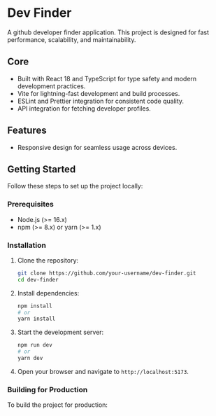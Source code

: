 # Dev Finder

A github developer finder application. This project is designed for fast performance, scalability, and maintainability.

## Core

- Built with React 18 and TypeScript for type safety and modern development practices.
- Vite for lightning-fast development and build processes.
- ESLint and Prettier integration for consistent code quality.
- API integration for fetching developer profiles.

## Features

- Responsive design for seamless usage across devices.

## Getting Started

Follow these steps to set up the project locally:

### Prerequisites

- Node.js (>= 16.x)
- npm (>= 8.x) or yarn (>= 1.x)

### Installation

1. Clone the repository:
   ```bash
   git clone https://github.com/your-username/dev-finder.git
   cd dev-finder
   ```

2. Install dependencies:
   ```bash
   npm install
   # or
   yarn install
   ```

3. Start the development server:
   ```bash
   npm run dev
   # or
   yarn dev
   ```

4. Open your browser and navigate to `http://localhost:5173`.

### Building for Production

To build the project for production:
